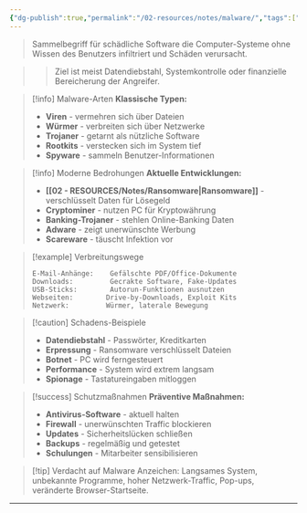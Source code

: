 ```yaml
---
{"dg-publish":true,"permalink":"/02-resources/notes/malware/","tags":["sicherheit/bedrohung","software/schadsoftware"],"noteIcon":"","updated":"2025-09-16T10:51:03.081+02:00"}
---
```



> Sammelbegriff für schädliche Software die Computer-Systeme ohne Wissen des Benutzers infiltriert und Schäden verursacht.

>> Ziel ist meist Datendiebstahl, Systemkontrolle oder finanzielle Bereicherung der Angreifer.

>[!info] Malware-Arten
>**Klassische Typen:**
>- **Viren** - vermehren sich über Dateien
>- **Würmer** - verbreiten sich über Netzwerke
>- **Trojaner** - getarnt als nützliche Software
>- **Rootkits** - verstecken sich im System tief
>- **Spyware** - sammeln Benutzer-Informationen

>[!info] Moderne Bedrohungen
>**Aktuelle Entwicklungen:**
>- **[[02 - RESOURCES/Notes/Ransomware\|Ransomware]]** - verschlüsselt Daten für Lösegeld
>- **Cryptominer** - nutzen PC für Kryptowährung
>- **Banking-Trojaner** - stehlen Online-Banking Daten
>- **Adware** - zeigt unerwünschte Werbung
>- **Scareware** - täuscht Infektion vor

>[!example] Verbreitungswege
>```
>E-Mail-Anhänge:    Gefälschte PDF/Office-Dokumente
>Downloads:         Gecrakte Software, Fake-Updates
>USB-Sticks:        Autorun-Funktionen ausnutzen
>Webseiten:        Drive-by-Downloads, Exploit Kits
>Netzwerk:         Würmer, laterale Bewegung
>```

>[!caution] Schadens-Beispiele
>- **Datendiebstahl** - Passwörter, Kreditkarten
>- **Erpressung** - Ransomware verschlüsselt Dateien
>- **Botnet** - PC wird ferngesteuert
>- **Performance** - System wird extrem langsam
>- **Spionage** - Tastatureingaben mitloggen

>[!success] Schutzmaßnahmen
>**Präventive Maßnahmen:**
>- **Antivirus-Software** - aktuell halten
>- **Firewall** - unerwünschten Traffic blockieren
>- **Updates** - Sicherheitslücken schließen
>- **Backups** - regelmäßig und getestet
>- **Schulungen** - Mitarbeiter sensibilisieren

>[!tip] Verdacht auf Malware
>Anzeichen: Langsames System, unbekannte Programme, hoher Netzwerk-Traffic, Pop-ups, veränderte Browser-Startseite.

---